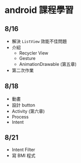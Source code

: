 # android 課程學習



## 8/16

* 解決 `ListView` 效能不佳問題
* 介紹
  * Recycler View
  * Gesture
  * AnimationDrawable (第五章)
* 第二次作業




## 8/18

* 動畫
* 設計 button
* Activity (第六章)
* Process
* Intent



## 8/21

* Intent Filter
* 寫 BMI 程式

